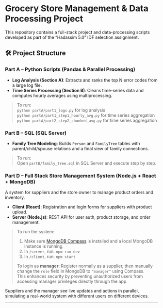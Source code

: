 # Grocery Store Management & Data Processing Project

This repository contains a full-stack project and data-processing scripts developed as part of the “Hadassim 5.0” IDF selection assignment.

## 🛠 Project Structure

### Part A – Python Scripts (Pandas & Parallel Processing)
- **Log Analysis (Section A)**: Extracts and ranks the top N error codes from a large log file.
- **Time Series Processing (Section B)**: Cleans time-series data and computes hourly averages using multiprocessing.
> To run:  
> `python partA/part1_logs.py` for log analysis  
> `python partA/part1_step1_hourly_avg.py` for time series aggregation
> `python partA/part2_step2_chunked_avg.py` for time series aggregation

### Part B – SQL (SQL Server)
- **Family Tree Modeling**: Builds `Person` and `FamilyTree` tables with parent/child/spouse relations and a final view of family connections.
> To run:  
> Open `partB/family_tree.sql` in SQL Server and execute step by step.

### Part D – Full Stack Store Management System (Node.js + React + MongoDB)
A system for suppliers and the store owner to manage product orders and inventory.

- **Client (React)**: Registration and login forms for suppliers with product upload.
- **Server (Node.js)**: REST API for user auth, product storage, and order management.
> To run the system:
> 1. Make sure [MongoDB Compass](https://www.mongodb.com/try/download/compass) is installed and a local MongoDB instance is running.
> 2. In `/server`, run: `npm run dev`
> 3. In `/client`, run: `npm start`
> 
> To login as **manager**: Register normally as a supplier, then manually change the `role` field in MongoDB to `"manager"` using Compass.  
> This enhances security by preventing unauthorized users from accessing manager privileges directly through the app.

Suppliers and the manager see live updates and actions in parallel, simulating a real-world system with different users on different devices.

---

